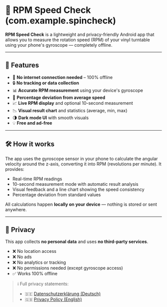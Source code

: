 # 🎵 RPM Speed Check (com.example.spincheck)

**RPM Speed Check** is a lightweight and privacy-friendly Android app that allows you to measure the rotation speed (RPM) of your vinyl turntable using your phone's gyroscope — completely offline.

---

## 📱 Features

- 📡 **No internet connection needed** – 100% offline
- 🔒 **No tracking or data collection**
- 📊 **Accurate RPM measurement** using your device's gyroscope
- 🧮 **Percentage deviation from average speed** 
- 📈 **Live RPM display** and optional 10-second measurement
- 📉 **Visual result chart** and statistics (average, min, max)
- 🌗 **Dark mode UI** with smooth visuals
- 💡 **Free and ad-free**

---

## 🛠 How it works

The app uses the gyroscope sensor in your phone to calculate the angular velocity around the z-axis, converting it into RPM (revolutions per minute). It provides:

- Real-time RPM readings
- 10-second measurement mode with automatic result analysis
- Visual feedback and a line chart showing the speed consistency
- Percentage deviation from standard values

All calculations happen **locally on your device** — nothing is stored or sent anywhere.

---

## 🔐 Privacy

This app collects **no personal data** and uses **no third-party services**.

- ❌ No location access  
- ❌ No ads  
- ❌ No analytics or tracking  
- ❌ No permissions needed (except gyroscope access)  
- ✅ Works 100% offline  

> ℹ️ Full privacy statements:  
> - 🇩🇪 [Datenschutzerklärung (Deutsch)](./DATENSCHUTZERKLÄRUNG.md)  
> - 🇬🇧 [Privacy Policy (English)](./PRIVACY_POLICY.md)
